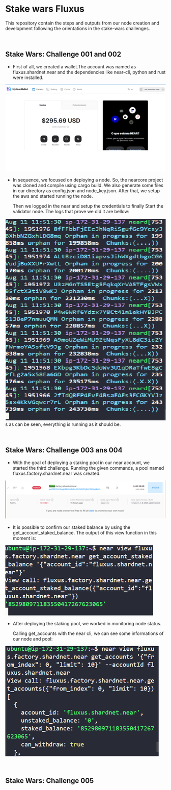 # Stake wars Fluxus 

This repository contain the steps and outputs from our node creation and development following the orientations in the stake-wars challenges.

&nbsp;
## Stake Wars: Challenge 001 and 002

- First of all, we created a wallet.The account was named as fluxus.shardnet.near and the dependencies like near-cli, python and rust were installed.

![alt text](/img/wallet.png)

- In sequence, we focused on deploying a node. So, the nearcore project was cloned and compile using cargo build. We also generate some files in our directory as config.json and node_key.json. After that, we setup the aws and started running the node.

    Then we logged in the near and setup the credentials to finally Start the validator node.
    The logs that prove we did it are bellow:


![alt text](/img/img1.png)
s
as can be seen, everything is running as it should be.

&nbsp;
## Stake Wars: Challenge 003 ans 004

- With the goal of deploying a staking pool in our near account, we started the third challenge.
Running the given commands, a pool named fluxus.factory.shardnet.near was created.

![alt text](/img/fluxus_factory.png)

- It is possible to confirm our staked balance by using the get_account_staked_balance. The output of this view function in this moment is: 

![alt text](/img/get_account_staked_balance.png)


- After deploying the staking pool, we worked in monitoring node status.

    Calling get_accounts with the near cli, we can see some informations of our node and pool:

![alt text](/img/get_accounts.png)


&nbsp;
## Stake Wars: Challenge 005